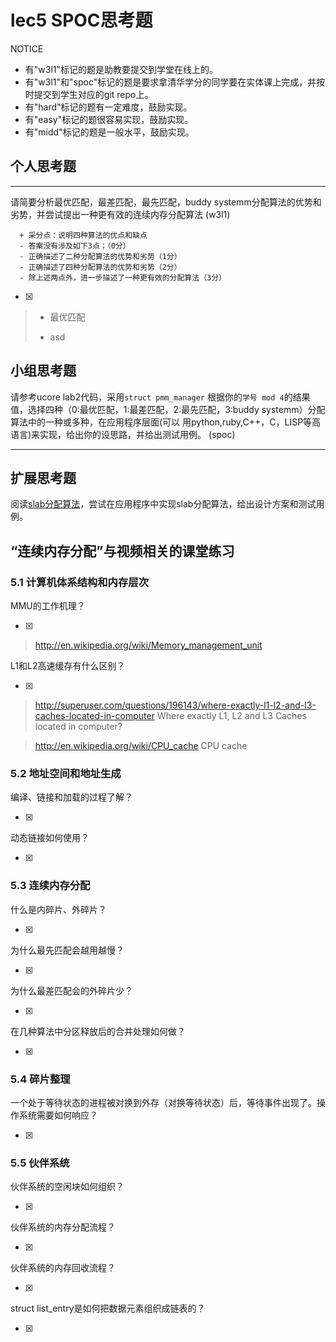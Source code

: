 # lec5 SPOC思考题


NOTICE
- 有"w3l1"标记的题是助教要提交到学堂在线上的。
- 有"w3l1"和"spoc"标记的题是要求拿清华学分的同学要在实体课上完成，并按时提交到学生对应的git repo上。
- 有"hard"标记的题有一定难度，鼓励实现。
- 有"easy"标记的题很容易实现，鼓励实现。
- 有"midd"标记的题是一般水平，鼓励实现。


## 个人思考题
---

请简要分析最优匹配，最差匹配，最先匹配，buddy systemm分配算法的优势和劣势，并尝试提出一种更有效的连续内存分配算法 (w3l1)
```
  + 采分点：说明四种算法的优点和缺点
  - 答案没有涉及如下3点；（0分）
  - 正确描述了二种分配算法的优势和劣势（1分）
  - 正确描述了四种分配算法的优势和劣势（2分）
  - 除上述两点外，进一步描述了一种更有效的分配算法（3分）
 ```
- [x]  

> * 最优匹配
> + asd


## 小组思考题

请参考ucore lab2代码，采用`struct pmm_manager` 根据你的`学号 mod 4`的结果值，选择四种（0:最优匹配，1:最差匹配，2:最先匹配，3:buddy systemm）分配算法中的一种或多种，在应用程序层面(可以 用python,ruby,C++，C，LISP等高语言)来实现，给出你的设思路，并给出测试用例。 (spoc)

--- 

## 扩展思考题

阅读[slab分配算法](http://en.wikipedia.org/wiki/Slab_allocation)，尝试在应用程序中实现slab分配算法，给出设计方案和测试用例。

## “连续内存分配”与视频相关的课堂练习

### 5.1 计算机体系结构和内存层次
MMU的工作机理？

- [x]  

>  http://en.wikipedia.org/wiki/Memory_management_unit

L1和L2高速缓存有什么区别？

- [x]  

>  http://superuser.com/questions/196143/where-exactly-l1-l2-and-l3-caches-located-in-computer
>  Where exactly L1, L2 and L3 Caches located in computer?

>  http://en.wikipedia.org/wiki/CPU_cache
>  CPU cache

### 5.2 地址空间和地址生成
编译、链接和加载的过程了解？

- [x]  

>  

动态链接如何使用？

- [x]  

>  


### 5.3 连续内存分配
什么是内碎片、外碎片？

- [x]  

>  

为什么最先匹配会越用越慢？

- [x]  

>  

为什么最差匹配会的外碎片少？

- [x]  

>  

在几种算法中分区释放后的合并处理如何做？

- [x]  

>  

### 5.4 碎片整理
一个处于等待状态的进程被对换到外存（对换等待状态）后，等待事件出现了。操作系统需要如何响应？

- [x]  

>  

### 5.5 伙伴系统
伙伴系统的空闲块如何组织？

- [x]  

>  

伙伴系统的内存分配流程？

- [x]  

>  

伙伴系统的内存回收流程？

- [x]  

>  

struct list_entry是如何把数据元素组织成链表的？

- [x]  

>  




